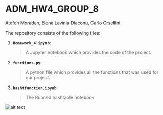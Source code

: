 # ADM_HW4_GROUP_8

Atefeh Moradan, Elena Lavinia Diaconu, Carlo Orsellini

The repository consists of the following files:
1. __`Homework_4.ipynb`__: 
     > A Jupyter notebook which provides the code of the project.
      
2. __`functions.py`__:
      > A python file which provides all the functions that was used for our project.

3. __`hashtfunction.ipynb`__:
     > The Runned hashtable notebook
     
![alt text](https://c1.staticflickr.com/6/5137/5474211395_8fd5618d0e_b.jpg "Logo Title Text 1")


